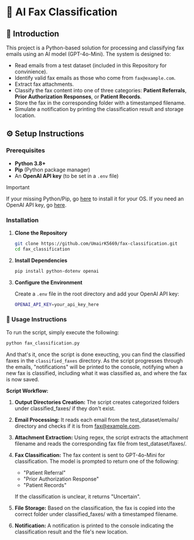 # 🚀 AI Fax Classification 

## 📝 Introduction

This project is a Python-based solution for processing and classifying fax emails using an AI model (GPT-4o-Mini). The system is designed to:
- Read emails from a test dataset (included in this Repository for convinience).
- Identify valid fax emails as those who come from `fax@example.com`.
- Extract fax attachments.
- Classify the fax content into one of three categories: **Patient Referrals**, **Prior Authorization Responses**, or **Patient Records**.
- Store the fax in the corresponding folder with a timestamped filename.
- Simulate a notification by printing the classification result and storage location.

## ⚙️ Setup Instructions

### Prerequisites

- **Python 3.8+**
- **Pip** (Python package manager)
- An **OpenAI API key** (to be set in a `.env` file)

> [!IMPORTANT]  
> If your missing Python/Pip, go [here](https://www.python.org/downloads/) to install it for your OS. If you need an OpenAI API key, go [here](https://openai.com/index/openai-api/).

### Installation

1. **Clone the Repository**

    ```bash
    git clone https://github.com/UmairK5669/fax-classification.git
    cd fax_classification
    ```

2. **Install Dependencies**

    ```bash
    pip install python-dotenv openai
    ```

3. **Configure the Environment**

    Create a `.env` file in the root directory and add your OpenAI API key: 

    ```bash
    OPENAI_API_KEY=your_api_key_here
    ```

### 🚀 Usage Instructions 

To run the script, simply execute the following:

```bash
python fax_classification.py
```

And that's it, once the script is done exeucting, you can find the classified faxes in the `classified_faxes` directory. As the script progresses through the emails, "notifications" will be printed to the console, notifying when a new fax is classified, including what it was classified as, and where the fax is now saved.

**Script Workflow:**

1. **Output Directories Creation:**
    The script creates categorized folders under classified_faxes/ if they don't exist.

2. **Email Processing:**
    It reads each email from the test_dataset/emails/ directory and checks if it is from fax@example.com.

3. **Attachment Extraction:**
    Using regex, the script extracts the attachment filename and reads the corresponding fax file from test_dataset/faxes/.

4. **Fax Classification:**
    The fax content is sent to GPT-4o-Mini for classification. The model is prompted to return one of the following:

    - "Patient Referral"
    - "Prior Authorization Response"
    - "Patient Records"

    If the classification is unclear, it returns "Uncertain".

5. **File Storage:**
    Based on the classification, the fax is copied into the correct folder under classified_faxes/ with a timestamped filename.

6. **Notification:**
    A notification is printed to the console indicating the classification result and the file's new location.
